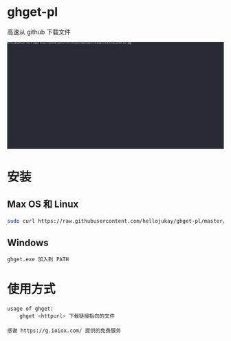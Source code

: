 # ghget-pl
高速从 github 下载文件

![demo](demo.gif)

# 安装
## Max OS 和 Linux 
```bash
sudo curl https://raw.githubusercontent.com/hellojukay/ghget-pl/master/ghget.pl -o /bin/ghget && sudo chmod +x /bin/ghget
```
## Windows
```bat
ghget.exe 加入到 PATH
```
# 使用方式
```bash
usage of ghget:
    ghget <httpurl> 下载链接指向的文件

感谢 https://g.ioiox.com/ 提供的免费服务
```
